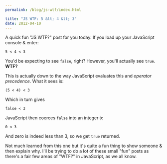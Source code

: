 ```yaml
---
permalink: /blog/js-wtf/index.html

title: "JS WTF: 5 &lt; 4 &lt; 3"
date: 2012-04-10
---
```


A quick fun "JS WTF?" post for you today. If you load up your JavaScript console & enter:

    5 < 4 < 3

You'd be expecting to see `false`, right? However, you'll actually see `true`. **WTF?**

This is actually down to the way JavaScript evaluates this and _operator precedence_. What it sees is:

    (5 < 4) < 3

Which in turn gives

    false < 3

JavaScript then coerces `false` into an integer `0`:

    0 < 3

And zero is indeed less than 3, so we get `true` returned.

Not much learned from this one but it's quite a fun thing to show someone & then explain why. I'll be trying to do a lot of these small "fun" posts as there's a fair few areas of "WTF?" in JavaScript, as we all know.

